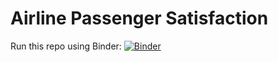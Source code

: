 # Airline Passenger Satisfaction

Run this repo using Binder:
[![Binder](https://mybinder.org/badge_logo.svg)](https://mybinder.org/v2/gh/ibdafna/airlines_passengers/main?labpath=airline_passenger_satisfaction.ipynb)
